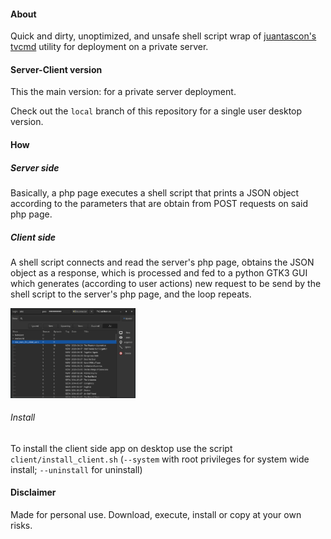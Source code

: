 #### About

Quick and dirty, unoptimized, and unsafe shell script wrap of [juantascon's tvcmd](https://github.com/juantascon/tvcmd) utility for deployment on a private server.


#### Server-Client version

This the main version: for a private server deployment.

Check out the `local` branch of this repository for a single user desktop version.


#### How

##### Server side

Basically, a php page executes a shell script that prints a JSON object according to the parameters that are obtain from POST requests on said php page.


##### Client side

A shell script connects and read the server's php page, obtains the JSON object as a response, which is processed and fed to a python GTK3 GUI which generates (according to user actions) new request to be send by the shell script to the server's  php page, and the loop repeats.

<img src="screenshot.png" width=200/>
 

###### Install

To install the client side app on desktop use the script `client/install_client.sh` (`--system` with root privileges for system wide install; `--uninstall` for uninstall)


#### Disclaimer

Made for personal use. Download, execute, install or copy at your own risks.